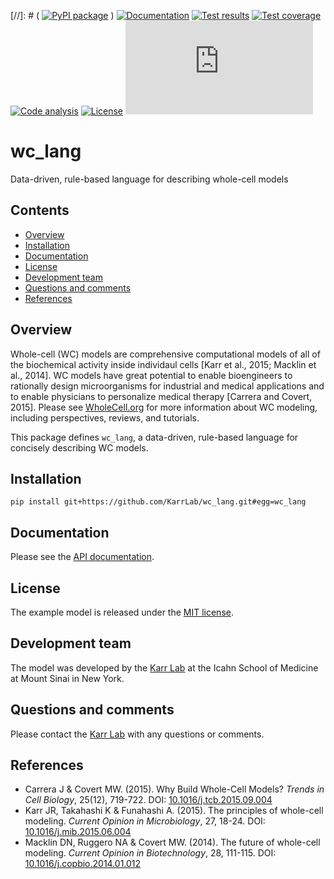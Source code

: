 [//]: # ( [![PyPI package](https://img.shields.io/pypi/v/wc_lang.svg)](https://pypi.python.org/pypi/wc_lang) )
[![Documentation](https://img.shields.io/badge/docs-latest-brightgreen.svg)](http://code.karrlab.org)
[![Test results](https://circleci.com/gh/KarrLab/wc_lang.svg?style=shield&circle-token=f0edfe4f971e8871ebb097bdc7b10a270cd90a96)](https://circleci.com/gh/KarrLab/wc_lang)
[![Test coverage](https://coveralls.io/repos/github/KarrLab/wc_lang/badge.svg?t=xViD7w)](https://coveralls.io/github/KarrLab/wc_lang)
[![Code analysis](https://api.codeclimate.com/v1/badges/a0853e8ad58492f9f5df/maintainability)](https://codeclimate.com/repos/58209c1247a76768b7003fef)
[![License](https://img.shields.io/github/license/KarrLab/wc_lang.svg)](LICENSE)
![Analytics](https://ga-beacon.appspot.com/UA-86759801-1/wc_lang/README.md?pixel)

# wc_lang
Data-driven, rule-based language for describing whole-cell models

## Contents
* [Overview](#overview)
* [Installation](#installation)
* [Documentation](#documentation)
* [License](#license)
* [Development team](#development-team)
* [Questions and comments](#questions-and-comments)
* [References](#references)

## Overview
Whole-cell (WC) models are comprehensive computational models of all of the biochemical activity inside individaul cells [Karr et al., 2015; Macklin et al., 2014]. WC models have great potential to enable bioengineers to rationally design microorganisms for industrial and medical applications and to enable physicians to personalize medical therapy [Carrera and Covert, 2015]. Please see [WholeCell.org](http://www.wholecell.org) for more information about WC modeling, including perspectives, reviews, and tutorials.

This package defines `wc_lang`, a data-driven, rule-based language for concisely describing WC models.

## Installation

`pip install git+https://github.com/KarrLab/wc_lang.git#egg=wc_lang`

## Documentation
Please see the [API documentation](http://code.karrlab.org).

## License
The example model is released under the [MIT license](LICENSE).

## Development team
The model was developed by the [Karr Lab](http://www.karrlab.org) at the Icahn School of Medicine at Mount Sinai in New York.

## Questions and comments
Please contact the [Karr Lab](http://www.karrlab.org) with any questions or comments.

## References
* Carrera J & Covert MW. (2015). Why Build Whole-Cell Models? *Trends in Cell Biology*, 25(12), 719-722. DOI: [10.1016/j.tcb.2015.09.004](http://dx.doi.org/10.1016/j.tcb.2015.09.004)
* Karr JR, Takahashi K & Funahashi A. (2015). The principles of whole-cell modeling. *Current Opinion in Microbiology*, 27, 18-24. DOI: [10.1016/j.mib.2015.06.004](http://dx.doi.org/10.1016/j.mib.2015.06.004)
* Macklin DN, Ruggero NA & Covert MW. (2014). The future of whole-cell modeling. *Current Opinion in Biotechnology*, 28, 111-115. DOI: [10.1016/j.copbio.2014.01.012](http://dx.doi.org/10.1016/j.copbio.2014.01.012)

